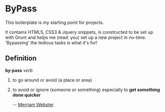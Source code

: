 # ByPass

This boilerplate is my starting point for projects.

It contains HTML5, CSS3 & Jquery snippets, is constructed to be set up with Grunt and helps me (read: you) set up a new project in no-time. 'Bypassing' the tedious tasks is what it's for!


## Definition

**by·pass**
*verb*

1. to go around or avoid (a place or area)

2. to avoid or ignore (someone or something) especially to **get something done quicker**

    -- [Merriam Webster](http://www.merriam-webster.com/dictionary/bypass)
